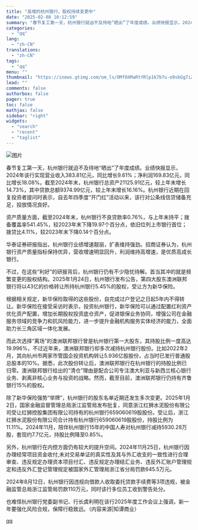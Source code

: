 ```yaml
---
title: "高增的杭州银行，股权持续变更中"
date: "2025-02-08 10:12:59"
summary: "春节复工第一天，杭州银行就迫不及待地“晒出”了年度成绩。业绩快报显示，2024年该行实现营业收入38..."
categories:
  - "qq"
lang:
  - "zh-CN"
translations:
  - "zh-CN"
tags:
  - "qq"
menu: ""
thumbnail: "https://inews.gtimg.com/om_ls/OMf04MaRtYRlp1k7b7u-o9sbGg7iZlBhL3XWRxCjYDMV0AA_640360/0"
lead: ""
comments: false
authorbox: false
pager: true
toc: false
mathjax: false
sidebar: "right"
widgets:
  - "search"
  - "recent"
  - "taglist"
---
```


![图片](https://inews.gtimg.com/news_bt/OKWb3YeQGSrUoNr6Xg_J736slAAC-PafLww03qBSLdXG4AA/641)

春节复工第一天，杭州银行就迫不及待地“晒出”了年度成绩。业绩快报显示，2024年该行实现营业收入383.81亿元，同比增长9.61%；净利润169.83亿元，同比增长18.08%。截至2024年末，杭州银行总资产21125.91亿元，较上年末增长14.73%，其中贷款总额9374.99亿元，较上年末增长16.16%。杭州银行近期在回复投资者提问时表示，自去年四季度“开门红”活动以来，该行对公条线信贷储备充足，投放情况良好。

资产质量方面，截至2024年末，杭州银行不良贷款率0.76%，与上年末持平；拨备覆盖率541.45%，较2023年末下降19.97个百分点，依旧位列上市银行首位；拨贷比4.11%，较2023年末下降0.14个百分点。

华泰证券研报指出，杭州银行业绩增速靓丽，扩表维持强劲。招商证券认为，杭州银行资产质量指标保持优异，营收增速明显回升，利润维持高增速，是优质高成长银行。

不过，在这些“利好”的研报背后，杭州银行仍有不少隐忧待解。首当其冲的就是频繁变更的股权结构。2025年1月24日，杭州银行发布公告，第四大股东澳洲联邦银行将以43亿的价格转让所持杭州银行5.45%的股权，受让方为新华保险。

根据相关规定，新华保险取得的这些股份，自完成过户登记之日起5年内不得转让。新华保险在接受采访时表示，投资杭州银行，新华保险可以通过配置红利资产优化资产配置，增加长期股权投资底仓资产，促进银保业务协同，增强公司在金融服务领域的竞争力和抗风险能力，进一步提升金融机构服务实体经济的能力，全面助力长三角区域一体化发展。

而此次选择“离场”的澳洲联邦银行曾是杭州银行第一大股东，其持股比例一度高达19.996%，不过近年来，澳洲联邦银行却多次减持杭州银行股份。比如2022年2月，其向杭州市两家市管国企投资机构转让5.936亿股股份，占当时已发行普通股总股本的10%。据悉，此次股份转让后，澳洲联邦银行在杭州银行的持股比例已归零。澳洲联邦银行给出的“清仓”理由是配合公司专注澳大利亚与新西兰核心银行业务、剥离非核心业务与投资的战略。然而，截至目前，澳洲联邦银行仍持有齐鲁银行15%的股权。

除了新华保险强势“举牌”，杭州银行的股东名单近期还发生多次变更。2025年1月2日，国家金融监督管理总局浙江监管局发布批复，同意浙江红狮水泥股份有限公司受让红狮控股集团有限公司持有的杭州银行659060619股股份。受让后，浙江红狮水泥股份有限公司合计持有杭州银行659060619股股份，持股比例为11.11%。2024年11月，陪伴杭州银行15年的中国人寿对杭州银行减持5930.28万股，套现约7.7亿元，持股比例降至0.85%。

另外，杭州银行在内控方面仍有较大的提升空间。2024年11月25日，杭州银行因办理经常项目资金收付,未对交易单证的真实性及其与外汇收支的一致性进行合理审查、违反规定办理资本项目付汇、违反规定办理结汇业务、违反外汇账户管理规定和违反外汇登记管理规定被国家外汇管理局浙江省分局罚款645.5万元。

2024年8月12日，杭州银行因违规向借款人收取委托贷款手续费等3项违规，被金融监管总局浙江监管局罚款110万元，同时该行多位员工收到警告处分。

也难怪杭州银行党委副书记、行长虞利明在该行2025年度工作会议上强调，新一年要强化风险合规，保障行稳致远。（内容来源|知谭商业）

[qq](https://new.qq.com/rain/a/20250208A02HKG00)

